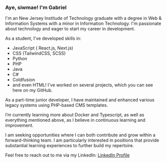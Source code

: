 ### Aye, siwmae! I'm Gabriel

I'm an New Jersey Institude of Technology graduate with a degree in Web & Information Systems with a minor in Information Technology. I'm passionate about technology and eager to start my career in development.

As a student, I've developed skills in:
* JavaScript ( React.js, Next.js)
* CSS (TailwindCSS, SCSS)
* Python
* PHP
* Java
* C#
* Coldfusion
* and even HTML!
I've worked on several projects, which you can see here on my GitHub.

As a part-time junior developer, I have maintained and enhanced various legacy systems using PHP-based CMS templates.

I’m currently learning more about Docker and Typescript, as well as everything mentioned above, as I believe in continuous learning and improvement.

I am seeking opportunities where I can both contribute and grow within a forward-thinking team. I am particularly interested in positions that provide substantial learning experiences to further build my repertoire.

Feel free to reach out to me via my LinkedIn: [LinkedIn Profile](https://www.linkedin.com/in/gabriel-eaton/)
